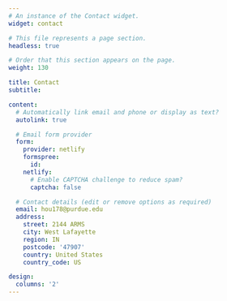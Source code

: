 ```yaml
---
# An instance of the Contact widget.
widget: contact

# This file represents a page section.
headless: true

# Order that this section appears on the page.
weight: 130

title: Contact
subtitle:

content:
  # Automatically link email and phone or display as text?
  autolink: true

  # Email form provider
  form:
    provider: netlify
    formspree:
      id:
    netlify:
      # Enable CAPTCHA challenge to reduce spam?
      captcha: false

  # Contact details (edit or remove options as required)
  email: hou178@purdue.edu
  address:
    street: 2144 ARMS
    city: West Lafayette
    region: IN
    postcode: '47907'
    country: United States
    country_code: US

design:
  columns: '2'
---
```

